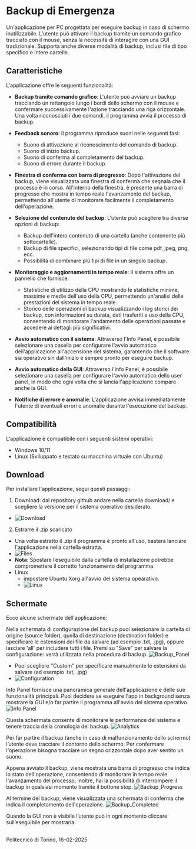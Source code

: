 # Backup di Emergenza
Un'applicazione per PC progettata per eseguire backup in caso di schermo inutilizzabile. 
L'utente può attivare il backup tramite un comando grafico tracciato con il mouse, senza la necessità di interagire con una GUI tradizionale.
Supporta anche diverse modalità di backup, inclusi file di tipo specifico e intere cartelle.

## Caratteristiche
L'applicazione offre le seguenti funzionalità:

- **Backup tramite comando grafico**: L'utente può avviare un backup tracciando un rettangolo lungo i bordi dello schermo con il mouse e confermare successivamente l'azione tracciando una riga orizzontale.
    Una volta riconosciuti i due comandi, il programma avvia il processo di backup.

- **Feedback sonoro**: Il programma riproduce suoni nelle seguenti fasi:
  - Suono di attivazione al riconoscimento del comando di backup.
  - Suono di inizio backup.
  - Suono di conferma al completamento del backup.
  - Suono di errore durante il backup.

- **Finestra di conferma con barra di progresso**: Dopo l'attivazione del backup, viene visualizzata una finestra di conferma che segnala che il processo è in corso. All'interno della finestra, è presente una barra di progresso che mostra in tempo reale l'avanzamento del backup, permettendo all'utente di monitorare facilmente il completamento dell'operazione.

- **Selezione del contenuto del backup**: L'utente può scegliere tra diverse opzioni di backup:
  - Backup dell'intero contenuto di una cartella (anche contenente più sottocartelle).
  - Backup di file specifici, selezionando tipi di file come pdf, jpeg, png, ecc.
  - Possibilità di combinare più tipi di file in un singolo backup.

- **Monitoraggio e aggiornamenti in tempo reale**: Il sistema offre un pannello che fornisce:
  - Statistiche di utilizzo della CPU mostrando le statistiche minime, massime e medie dell'uso della CPU, permettendo un'analisi delle prestazioni del sistema in tempo reale.
  - Storico delle operazioni di backup visualizzando i log storici dei backup, con informazioni su durata, dati trasferiti e uso della CPU, consentendo di monitorare l'andamento delle operazioni passate e accedere ai dettagli più significativi.

- **Avvio automatico con il sistema**: Attraverso l'Info Panel, è possibile selezionare una casella per configurare l'avvio automatico dell'applicazione all'accensione del sistema, garantendo che il software sia operativo sin dall'inizio e sempre pronto per eseguire backup.

- **Avvio automatico della GUI**: Attraverso l'Info Panel, è possibile selezionare una casella per configurare l'avvio automatico dello user panel, in modo che ogni volta che si lancia l'applicazione compare anche la GUI.

- **Notifiche di errore e anomalie**: L'applicazione avvisa immediatamente l'utente di eventuali errori o anomalie durante l'esecuzione del backup.

## Compatibilità
L'applicazione è compatibile con i seguenti sistemi operativi:
- Windows 10/11
- Linux (Sviluppato e testato su macchina virtuale con Ubuntu)

## Download
Per installare l'applicazione, segui questi passaggi:
1. Download: dal repository github andare nella cartella download/ e scegliere la versione per il sistema operativo desiderato.
  - ![Download ](presentazione/download.png)
2. Estrarre il .zip scaricato
  - Una volta estratto il .zip il programma è pronto all'uso, basterà lanciare l'applicazione nella cartella estratta.
  - ![Files ](presentazione/files.jpg)
  - **Nota**: Spostare l’eseguibile dalla cartella di installazione potrebbe compromettere il corretto funzionamento del programma.
  - Linux
    - impostare Ubuntu Xorg all'avvio del sistema opearativo.
    - ![Linux ](presentazione/linux.jpg)


## Schermate
Ecco alcune schermate dell'applicazione:

Nella schermata di configurazione del backup puoi selezionare la cartella di origine (source folder), quella di destinazione (destination folder) e specificare le estensioni dei file da salvare (ad esempio .txt, .jpg), oppure lasciare 'all' per includere tutti i file.
Premi su "Save" per salvare la configurazione: verrà utilizzata nella procedura di backup.
![Backup_Panel](presentazione/backuppanel.png)
  - Puoi scegliere "Custom" per specificare manualmente le estensioni da salvare (ad esempio .txt, .jpg)
  - ![Configuration](presentazione/customFiles.png)

Info Panel fornisce una panoramica generale dell'applicazione e delle sue funzionalità principali.
Puoi decidere se eseguire l'app in background senza mostrare la GUI e/o far partire il programma all'avvio del sistema operativo.
![Info Panel ](presentazione/InfoPanel.png)

Questa schermata consente di monitorare le performance del sistema e tenere traccia della cronologia dei backup.
![Analytics](presentazione/analyticsPanel.png)

Per far partire il backup (anche in caso di malfunzionamento dello schermo) l’utente deve tracciare il contorno dello schermo. Per confermare l'operazione bisogna tracciare un segno orizzontale dopo aver sentito un suono.

Appena avviato il backup, viene mostrata una barra di progresso che indica lo stato dell'operazione, consentendo di monitorare in tempo reale l'avanzamento del processo; inoltre, hai la possibilità di interrompere il backup in qualsiasi momento tramite il bottone stop.
![Backup_Progress](presentazione/backupProgress.png)

Al termine del backup, viene visualizzata una schermata di conferma che indica il completamento dell'operazione.
![Backup_Completed](presentazione/backupCompleted.png)

Quando la GUI non è visibile l’utente può in ogni momento cliccare sull’eseguibile per mostrarla. 

##

Politecnico di Torino, 16-02-2025








